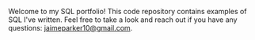 Welcome to my SQL portfolio! This code repository contains examples of SQL I've written. Feel free to take a look and reach out if you have any questions: jaimeparker10@gmail.com.
